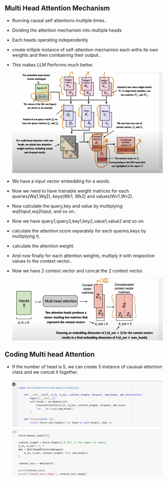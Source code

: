 ## Multi Head Attention Mechanism

- Running causal self attentions multiple times..
- Dividing the attention mechanism into multiple heads
- Each heads operating independently
- create mltiple instance of self-attention mechanism each withs its own weights and then combaining their output..
- This makes LLM Performs much better.

    ![alt text](../Images/multiHeadAttention.png)

- We have a input vector embedding for a words.
- Now we need to have trainable weight matrices for each queries(Wq1,Wq2), keys(Wk1, Wk2) and values(Wv1,Wv2).
- Now calculate the query,key and value by multiplying wq1*input,wq2*input, and so on..
- Now we have query1,query2,key1,key2,value1,value2 and so on.
- calculate the attention score separately for each queries,keys by multiplying it.
- calculate the attention weight.
- And now finally for each attention weights, multiply it with respective values to the context vector..
- Now we have 2 context vector and concat the 2 context vector.

    ![alt text](../Images/contextVectorMultiHead.png)


## Coding Multi head Attention

- If the number of head is 5, we can create 5 instance of causual attention class and we concat it together.

    ![alt text](../Images/codingMultiHeadAttention.png)